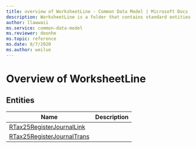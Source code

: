 ```yaml
---
title: overview of WorksheetLine - Common Data Model | Microsoft Docs
description: WorksheetLine is a folder that contains standard entities related to the Common Data Model.
author: llawwaii
ms.service: common-data-model
ms.reviewer: deonhe
ms.topic: reference
ms.date: 8/7/2020
ms.author: weiluo
---
```


# Overview of WorksheetLine


## Entities

|Name|Description|
|---|---|
|[RTax25RegisterJournalLink](RTax25RegisterJournalLink.md)||
|[RTax25RegisterJournalTrans](RTax25RegisterJournalTrans.md)||
